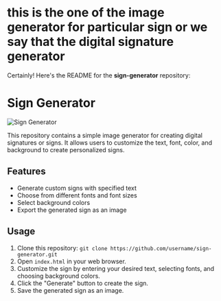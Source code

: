 # this is  the one of the image generator for particular sign or we say that the digital signature generator

[1]: https://github.com/kamleshlodhi1119/sign-generator.git ""

Certainly! Here's the README for the **sign-generator** repository:

# Sign Generator

![Sign Generator](https://github.com/Kamleshlodhi1119/sign-generator/)

This repository contains a simple image generator for creating digital signatures or signs. It allows users to customize the text, font, color, and background to create personalized signs.

## Features
- Generate custom signs with specified text
- Choose from different fonts and font sizes
- Select background colors
- Export the generated sign as an image

## Usage
1. Clone this repository: `git clone https://github.com/username/sign-generator.git`
2. Open `index.html` in your web browser.
3. Customize the sign by entering your desired text, selecting fonts, and choosing background colors.
4. Click the "Generate" button to create the sign.
5. Save the generated sign as an image.
